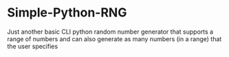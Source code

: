 # Simple-Python-RNG
Just another basic CLI python random number generator that supports a range of numbers and can also generate as many numbers (in a range) that the user specifies
